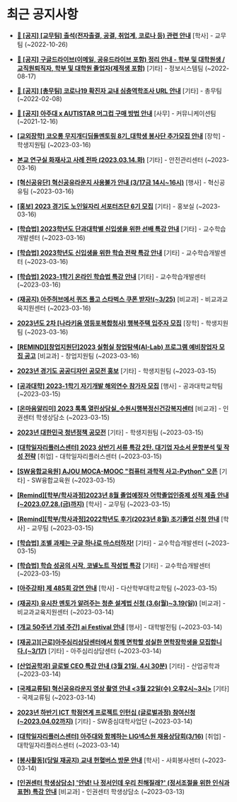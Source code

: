 # 최근 공지사항

* **[📌 [공지] [교무팀] 출석(전자출결, 공결, 취업계, 코로나 등) 관련 안내](http://ajou.ac.kr/kr/ajou/notice.do?mode=view&amp;articleNo=205552&amp;article.offset=0&amp;articleLimit=30)**
 [학사] - 교무팀 (~2022-10-26)

* **[📌 [공지] 구글드라이브(이메일, 공유드라이브 포함) 정리 안내 - 학부 및 대학원생 / 교직원퇴직자, 학부 및 대학원 졸업자(제적생 포함)](http://ajou.ac.kr/kr/ajou/notice.do?mode=view&amp;articleNo=202858&amp;article.offset=0&amp;articleLimit=30)**
 [기타] - 정보시스템팀 (~2022-08-17)

* **[📌 [공지] [총무팀] 코로나19 확진자 교내 심층역학조사 URL 안내](http://ajou.ac.kr/kr/ajou/notice.do?mode=view&amp;articleNo=180493&amp;article.offset=0&amp;articleLimit=30)**
 [기타] - 총무팀 (~2022-02-08)

* **[📌 [공지] 아주대 x AUTISTAR 머그컵 구매 방법 안내](http://ajou.ac.kr/kr/ajou/notice.do?mode=view&amp;articleNo=147976&amp;article.offset=0&amp;articleLimit=30)**
 [사무] - 커뮤니케이션팀 (~2021-12-16)

* **[[교외장학] 코오롱 무지개디딤돌멘토링 8기_대학생 봉사단 추가모집 안내](http://ajou.ac.kr/kr/ajou/notice.do?mode=view&amp;articleNo=212074&amp;article.offset=0&amp;articleLimit=30)**
 [장학] - 학생지원팀 (~2023-03-16)

* **[본교 연구실 화재사고 사례 전파 (2023.03.14.화)](http://ajou.ac.kr/kr/ajou/notice.do?mode=view&amp;articleNo=212073&amp;article.offset=0&amp;articleLimit=30)**
 [기타] - 안전관리센터 (~2023-03-16)

* **[[혁신공유단] 혁신공유라운지 사용불가 안내 (3/17금 14시~16시)](http://ajou.ac.kr/kr/ajou/notice.do?mode=view&amp;articleNo=212070&amp;article.offset=0&amp;articleLimit=30)**
 [행사] - 혁신공유팀 (~2023-03-16)

* **[[홍보] 2023 경기도 노인일자리 서포터즈단 6기 모집](http://ajou.ac.kr/kr/ajou/notice.do?mode=view&amp;articleNo=212069&amp;article.offset=0&amp;articleLimit=30)**
 [기타] - 홍보실 (~2023-03-16)

* **[[학습법] 2023학년도 단과대학별 신입생을 위한 선배 특강 안내](http://ajou.ac.kr/kr/ajou/notice.do?mode=view&amp;articleNo=212067&amp;article.offset=0&amp;articleLimit=30)**
 [기타] - 교수학습개발센터 (~2023-03-16)

* **[[학습법] 2023학년도 신입생을 위한 학습 전략 특강 안내](http://ajou.ac.kr/kr/ajou/notice.do?mode=view&amp;articleNo=212066&amp;article.offset=0&amp;articleLimit=30)**
 [기타] - 교수학습개발센터 (~2023-03-16)

* **[[학습법] 2023-1학기 온라인 학습법 특강 안내](http://ajou.ac.kr/kr/ajou/notice.do?mode=view&amp;articleNo=212065&amp;article.offset=0&amp;articleLimit=30)**
 [기타] - 교수학습개발센터 (~2023-03-16)

* **[(재공지) 아주허브에서 퀴즈 풀고 스타벅스 쿠폰 받자!(~3/25)](http://ajou.ac.kr/kr/ajou/notice.do?mode=view&amp;articleNo=212048&amp;article.offset=0&amp;articleLimit=30)**
 [비교과] - 비교과교육지원센터 (~2023-03-16)

* **[2023년도 2차 [나라키움 영등포복합청사] 행복주택 입주자 모집](http://ajou.ac.kr/kr/ajou/notice.do?mode=view&amp;articleNo=212043&amp;article.offset=0&amp;articleLimit=30)**
 [장학] - 학생지원팀 (~2023-03-16)

* **[[REMIND][창업지원단]2023 실험실 창업탐색(AI-Lab) 프로그램 예비창업자 모집 공고](http://ajou.ac.kr/kr/ajou/notice.do?mode=view&amp;articleNo=212040&amp;article.offset=0&amp;articleLimit=30)**
 [비교과] - 창업지원팀 (~2023-03-16)

* **[2023년 경기도 공공디자인 공모전 홍보](http://ajou.ac.kr/kr/ajou/notice.do?mode=view&amp;articleNo=212036&amp;article.offset=0&amp;articleLimit=30)**
 [기타] - 학생지원팀 (~2023-03-15)

* **[[공과대학] 2023-1학기 자기개발 해외연수 참가자 모집](http://ajou.ac.kr/kr/ajou/notice.do?mode=view&amp;articleNo=212033&amp;article.offset=0&amp;articleLimit=30)**
 [행사] - 공과대학교학팀 (~2023-03-15)

* **[[온마음알리미] 2023 톡톡 열린상담실_수원시행복정신건강복지센터](http://ajou.ac.kr/kr/ajou/notice.do?mode=view&amp;articleNo=212030&amp;article.offset=0&amp;articleLimit=30)**
 [비교과] - 인권센터 학생상담소 (~2023-03-15)

* **[2023년 대한민국 청년정책 공모전](http://ajou.ac.kr/kr/ajou/notice.do?mode=view&amp;articleNo=212029&amp;article.offset=0&amp;articleLimit=30)**
 [기타] - 학생지원팀 (~2023-03-15)

* **[[대학일자리플러스센터] 2023 상반기 서류 특강 2탄. 대기업 자소서 문항분석 및 작성 전략](http://ajou.ac.kr/kr/ajou/notice.do?mode=view&amp;articleNo=212026&amp;article.offset=0&amp;articleLimit=30)**
 [취업] - 대학일자리플러스센터 (~2023-03-15)

* **[[SW융합교육원] AJOU MOCA-MOOC &quot;컴퓨터 과학적 사고-Python&quot; 오픈](http://ajou.ac.kr/kr/ajou/notice.do?mode=view&amp;articleNo=212023&amp;article.offset=0&amp;articleLimit=30)**
 [기타] - SW융합교육원 (~2023-03-15)

* **[[Remind][학부/학사과정]2023년 8월 졸업예정자 어학졸업인증제 성적 제출 안내(~2023.07.28.(금)까지)](http://ajou.ac.kr/kr/ajou/notice.do?mode=view&amp;articleNo=212002&amp;article.offset=0&amp;articleLimit=30)**
 [학사] - 교무팀 (~2023-03-15)

* **[[Remind][학부/학사과정]2022학년도 후기(2023년 8월) 조기졸업 신청 안내](http://ajou.ac.kr/kr/ajou/notice.do?mode=view&amp;articleNo=212001&amp;article.offset=0&amp;articleLimit=30)**
 [학사] - 교무팀 (~2023-03-15)

* **[[학습법] 조별 과제는 구글 하나로 마스터하자!](http://ajou.ac.kr/kr/ajou/notice.do?mode=view&amp;articleNo=211998&amp;article.offset=0&amp;articleLimit=30)**
 [기타] - 교수학습개발센터 (~2023-03-15)

* **[[학습법] 학습 성공의 시작, 코넬노트 작성법 특강](http://ajou.ac.kr/kr/ajou/notice.do?mode=view&amp;articleNo=211997&amp;article.offset=0&amp;articleLimit=30)**
 [기타] - 교수학습개발센터 (~2023-03-15)

* **[[아주강좌] 제 485회 강연 안내](http://ajou.ac.kr/kr/ajou/notice.do?mode=view&amp;articleNo=211985&amp;article.offset=0&amp;articleLimit=30)**
 [학사] - 다산학부대학교학팀 (~2023-03-15)

* **[(재공지) 유시찬 멘토가 알려주는 청춘 설계법 신청 (3.6(월)~3.19(일))](http://ajou.ac.kr/kr/ajou/notice.do?mode=view&amp;articleNo=211978&amp;article.offset=0&amp;articleLimit=30)**
 [비교과] - 비교과교육지원센터 (~2023-03-14)

* **[[개교 50주년 기념 주간] ai Festival 안내](http://ajou.ac.kr/kr/ajou/notice.do?mode=view&amp;articleNo=211971&amp;article.offset=0&amp;articleLimit=30)**
 [행사] - 대학발전팀 (~2023-03-14)

* **[[재공고][근로]아주심리상담센터에서 함께 면학할 성실한 면학장학생을 모집합니다.(~3/17)](http://ajou.ac.kr/kr/ajou/notice.do?mode=view&amp;articleNo=211958&amp;article.offset=0&amp;articleLimit=30)**
 [기타] - 아주심리상담센터 (~2023-03-14)

* **[[산업공학과] 글로벌 CEO 특강 안내 (3월 21일. 4시 30분)](http://ajou.ac.kr/kr/ajou/notice.do?mode=view&amp;articleNo=211924&amp;article.offset=0&amp;articleLimit=30)**
 [기타] - 산업공학과 (~2023-03-14)

* **[[국제교류팀] 혁신공유라운지 영상 촬영 안내 &lt;3월 22일(수) 오후2시~3시&gt;](http://ajou.ac.kr/kr/ajou/notice.do?mode=view&amp;articleNo=211923&amp;article.offset=0&amp;articleLimit=30)**
 [기타] - 국제교류팀 (~2023-03-14)

* **[2023년 하반기 ICT 학점연계 프로젝트 인턴십 (글로벌과정) 참여신청(~2023.04.02까지)](http://ajou.ac.kr/kr/ajou/notice.do?mode=view&amp;articleNo=211921&amp;article.offset=0&amp;articleLimit=30)**
 [기타] - SW중심대학사업단 (~2023-03-14)

* **[[대학일자리플러스센터] 아주대와 함께하는 LIG넥스원 채용상담회(3/16)](http://ajou.ac.kr/kr/ajou/notice.do?mode=view&amp;articleNo=211919&amp;article.offset=0&amp;articleLimit=30)**
 [취업] - 대학일자리플러스센터 (~2023-03-14)

* **[[봉사활동](당일 재공지) 교내 헌혈버스 방문 안내](http://ajou.ac.kr/kr/ajou/notice.do?mode=view&amp;articleNo=211918&amp;article.offset=0&amp;articleLimit=30)**
 [학사] - 사회봉사센터 (~2023-03-14)

* **[[인권센터 학생상담소] &#x27;안녕! 나 정서인데 우리 친해질래?&#x27; (정서조절을 위한 인식과 표현) 특강 안내](http://ajou.ac.kr/kr/ajou/notice.do?mode=view&amp;articleNo=211912&amp;article.offset=0&amp;articleLimit=30)**
 [비교과] - 인권센터 학생상담소 (~2023-03-13)

